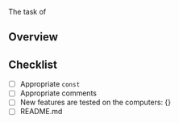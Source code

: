 The task of 

## Overview

## Checklist

- [ ] Appropriate `const`
- [ ] Appropriate comments
- [ ] New features are tested on the computers: {}
- [ ] README.md
